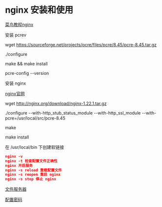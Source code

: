 # nginx 安装和使用

[菜鸟教程nginx](https://www.runoob.com/linux/nginx-install-setup.html)

安装 pcrev

wget https://sourceforge.net/projects/pcre/files/pcre/8.45/pcre-8.45.tar.gz

./configure

make && make install

pcre-config --version

安装 nginx

[nginx官网](https://nginx.org/en/download.html)

wget http://nginx.org/download/nginx-1.22.1.tar.gz

./configure --with-http_stub_status_module --with-http_ssl_module --with-pcre=/usr/local/src/pcre-8.45

make

make install

在 /usr/local/bin 下创建软链接

```json
nginx -v
nginx -t 检查配置文件正确性
nginx 开启服务
nginx -s reload 重载配置文件
nginx -s reopen 重启 nginx
nginx -s stop 停止 nginx
```

[文件服务器](https://www.jianshu.com/p/806a7def3982)

[配置密码](https://www.cnblogs.com/zou-rong/p/16058736.html)
